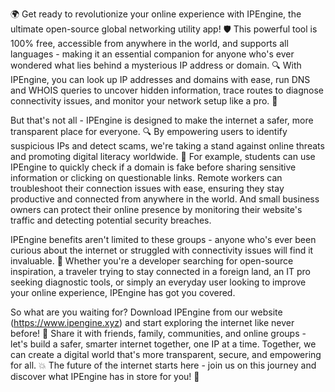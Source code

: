 🌍 Get ready to revolutionize your online experience with IPEngine, the ultimate open-source global networking utility app! 🛡️ This powerful tool is 100% free, accessible from anywhere in the world, and supports all languages - making it an essential companion for anyone who's ever wondered what lies behind a mysterious IP address or domain. 🔍 With IPEngine, you can look up IP addresses and domains with ease, run DNS and WHOIS queries to uncover hidden information, trace routes to diagnose connectivity issues, and monitor your network setup like a pro. 📡

But that's not all - IPEngine is designed to make the internet a safer, more transparent place for everyone. 🔍 By empowering users to identify suspicious IPs and detect scams, we're taking a stand against online threats and promoting digital literacy worldwide. 💪 For example, students can use IPEngine to quickly check if a domain is fake before sharing sensitive information or clicking on questionable links. Remote workers can troubleshoot their connection issues with ease, ensuring they stay productive and connected from anywhere in the world. And small business owners can protect their online presence by monitoring their website's traffic and detecting potential security breaches.

IPEngine benefits aren't limited to these groups - anyone who's ever been curious about the internet or struggled with connectivity issues will find it invaluable. 🌈 Whether you're a developer searching for open-source inspiration, a traveler trying to stay connected in a foreign land, an IT pro seeking diagnostic tools, or simply an everyday user looking to improve your online experience, IPEngine has got you covered.

So what are you waiting for? Download IPEngine from our website (https://www.ipengine.xyz) and start exploring the internet like never before! 🚀 Share it with friends, family, communities, and online groups - let's build a safer, smarter internet together, one IP at a time. Together, we can create a digital world that's more transparent, secure, and empowering for all. 💥 The future of the internet starts here - join us on this journey and discover what IPEngine has in store for you! 🌟